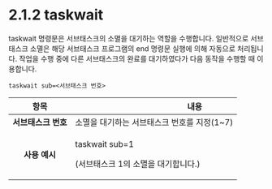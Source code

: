 ﻿# 2.1.2 taskwait

taskwait 명령문은 서브태스크의 소멸을 대기하는 역할을 수행합니다. 일반적으로 서브태스크 소멸은 해당 서브태스크 프로그램의 end 명령문 실행에 의해 자동으로 처리됩니다. 작업을 수행 중에 다른 서브태스크의 완료를 대기하였다가 다음 동작을 수행할 때 이용합니다.

```
taskwait sub=<서브태스크 번호>
```

|    **항목**    | 　　　　　　　　　　**내용**                                  |
| :----------: | ------------------------------------------------- |
| **서브태스크 번호** | 소멸을 대기하는 서브태스크 번호를 지정(1\~7)                       |
|   **사용 예시**  | <p>taskwait sub=1</p><p>(서브태스크 1의 소멸을 대기합니다.)</p> |
